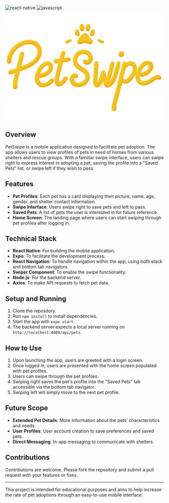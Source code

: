 ![react-native](https://img.shields.io/badge/React_Native-20232A?style=for-the-badge&logo=react&logoColor=61DAFB)
![javascript](https://img.shields.io/badge/JavaScript-323330?style=for-the-badge&logo=javascript&logoColor=F7DF1E)




![PetSwipe Logo](assets/PetSwipeLogo.png "PetSwipe Logo")



## Overview

PetSwipe is a mobile application designed to facilitate pet adoption. The app allows users to view profiles of pets in need of homes from various shelters and rescue groups. With a familiar swipe interface, users can swipe right to express interest in adopting a pet, saving the profile into a "Saved Pets" list, or swipe left if they wish to pass.

## Features

- **Pet Profiles**: Each pet has a card displaying their picture, name, age, gender, and shelter contact information.
- **Swipe Interface**: Users swipe right to save pets and left to pass.
- **Saved Pets**: A list of pets the user is interested in for future reference.
- **Home Screen**: The landing page where users can start swiping through pet profiles after logging in.

## Technical Stack

- **React Native**: For building the mobile application.
- **Expo**: To facilitate the development process.
- **React Navigation**: To handle navigation within the app, using both stack and bottom tab navigators.
- **Swiper Component**: To enable the swipe functionality.
- **Node.js**: For the backend server.
- **Axios**: To make API requests to fetch pet data.

## Setup and Running

1. Clone the repository.
2. Run `npm install` to install dependencies.
3. Start the app with `expo start`.
4. The backend server expects a local server running on `http://localhost:4000/api/pets`.

## How to Use

1. Upon launching the app, users are greeted with a login screen.
2. Once logged in, users are presented with the home screen populated with pet profiles.
3. Users can swipe through the pet profiles.
4. Swiping right saves the pet's profile into the "Saved Pets" tab accessible via the bottom tab navigator.
5. Swiping left will simply move to the next pet profile.

## Future Scope

- **Extended Pet Details**: More information about the pets' characteristics and needs.
- **User Profiles**: User account creation to save preferences and saved pets.
- **Direct Messaging**: In-app messaging to communicate with shelters.

## Contributions

Contributions are welcome. Please fork the repository and submit a pull request with your features or fixes.

---

This project is intended for educational purposes and aims to help increase the rate of pet adoptions through an easy-to-use mobile interface.

